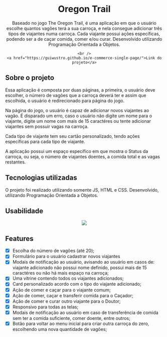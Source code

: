 <!-- PROJECT LOGO -->
<br />
<div align="center">

<h1 align="center">Oregon Trail </h1>

  <p align="center">
    Baseado no jogo The Oregon Trail, é uma aplicação em que o usuário escolhe quantos vagões terá a sua carroça, e nela consegue adicionar três tipos de viajantes numa carroça. Cada viajante possui ações específicas, podendo ser a de caçar comida, comer e/ou curar. Desenvolvido utilizando Programação Orientada a Objetos.<br/>

    <br />
    <a href="https://guiwustro.github.io/e-commerce-single-page/">Link do projeto</a>

  </p>
</div>

## Sobre o projeto

<!--  -->

Essa aplicação é composta por duas páginas, a primeira, o usuário deve escolher,
o número de vagões que a carroça deverá ter e assim que escolhida, o usuário é
redirecionado para página do jogo. <br/>

Na página do jogo, o usuário é capaz de adicionar novos viajantes ao vagão. É
disparado um erro, caso o usuário não digite um nome para o viajante, digite um
nome com mais de 15 caractéres ou tente adicionar viajantes sem possuir vagas na
carroça. <br/>

Cada tipo de viajante tem seu cartão personalizado, tendo ações específicas para
cada tipo de viajante. <br/>

A aplicação possui um espaço específico em que mostra o Status da carroça, ou
seja, o número de viajantes doentes, a comida total e as vagas restantes.

## Tecnologias utilizadas

O projeto foi realizado utilizando somente JS, HTML e CSS. Desenvolvido,
utilizando Programação Orientada a Objetos.

## Usabilidade

<div align="center">
<img src="screenshots/ecommerce.gif">
</div>

## Features

- [x] Escolha do número de vagões (até 20);
- [x] Formulário para o usuário cadastrar novos viajantes
- [x] Modais de notificação ao usuário, avisando ao usuário em casos de:
      viajante adicionado não possui nome definido, possui mais de 15 caractéres
      ou não há mais espaço na carroça;
- [x] Uma vitrine contendo todos os viajantes adicionados;
- [x] Card personalizado acordo com o tipo do viajante adicionado;
- [x] Ação de comer e caçar para o viajante comum;
- [x] Ação de comer, caçar e transferir comida para o Caçador;
- [x] Ação de comer e curar outro viajante para o Doutor;
- [x] Responsivo para todas as telas;
- [x] Modais de notificação ao usuário em caso de transferência de comida sem
      ter a comida suficiente, comer doente, entre outros;
- [x] Botão para voltar ao menu inicial para criar outra carroça do zero,
      escolhendo uma nova quantidade de vagões;

